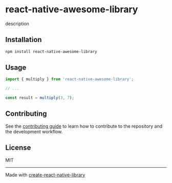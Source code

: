 # react-native-awesome-library

description

## Installation

```sh
npm install react-native-awesome-library
```

## Usage


```js
import { multiply } from 'react-native-awesome-library';

// ...

const result = multiply(3, 7);
```


## Contributing

See the [contributing guide](CONTRIBUTING.md) to learn how to contribute to the repository and the development workflow.

## License

MIT

---

Made with [create-react-native-library](https://github.com/callstack/react-native-builder-bob)
